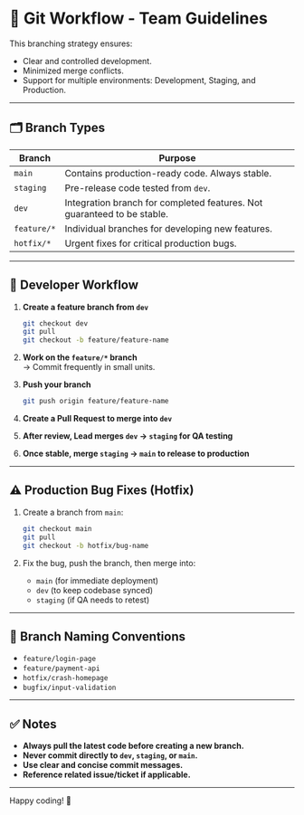 # 🚀 Git Workflow - Team Guidelines

This branching strategy ensures:

- Clear and controlled development.
- Minimized merge conflicts.
- Support for multiple environments: Development, Staging, and Production.

---

## 🗂️ Branch Types

| Branch      | Purpose                                                                 |
| ----------- | ----------------------------------------------------------------------- |
| `main`      | Contains production-ready code. Always stable.                          |
| `staging`   | Pre-release code tested from `dev`.                                     |
| `dev`       | Integration branch for completed features. Not guaranteed to be stable. |
| `feature/*` | Individual branches for developing new features.                        |
| `hotfix/*`  | Urgent fixes for critical production bugs.                              |

---

## 🔁 Developer Workflow

1. **Create a feature branch from `dev`**

   ```bash
   git checkout dev
   git pull
   git checkout -b feature/feature-name
   ```

2. **Work on the `feature/*` branch**  
   → Commit frequently in small units.

3. **Push your branch**

   ```bash
   git push origin feature/feature-name
   ```

4. **Create a Pull Request to merge into `dev`**

5. **After review, Lead merges `dev` → `staging` for QA testing**

6. **Once stable, merge `staging` → `main` to release to production**

---

## ⚠️ Production Bug Fixes (Hotfix)

1. Create a branch from `main`:

   ```bash
   git checkout main
   git pull
   git checkout -b hotfix/bug-name
   ```

2. Fix the bug, push the branch, then merge into:
   - `main` (for immediate deployment)
   - `dev` (to keep codebase synced)
   - `staging` (if QA needs to retest)

---

## 🧠 Branch Naming Conventions

- `feature/login-page`
- `feature/payment-api`
- `hotfix/crash-homepage`
- `bugfix/input-validation`

---

## ✅ Notes

- **Always pull the latest code before creating a new branch.**
- **Never commit directly to `dev`, `staging`, or `main`.**
- **Use clear and concise commit messages.**
- **Reference related issue/ticket if applicable.**

---

Happy coding! 🚀
